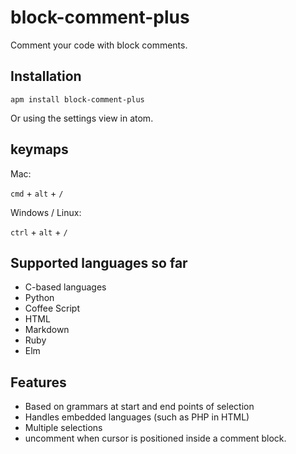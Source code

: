 # block-comment-plus

Comment your code with block comments.

## Installation

```
apm install block-comment-plus
```

Or using the settings view in atom.

## keymaps

Mac:

`cmd` + `alt` + `/`

Windows / Linux:

`ctrl` + `alt` + `/`

## Supported languages so far

- C-based languages
- Python
- Coffee Script
- HTML
- Markdown
- Ruby
- Elm

## Features
- Based on grammars at start and end points of selection
- Handles embedded languages (such as PHP in HTML)
- Multiple selections
- uncomment when cursor is positioned inside a comment block.
